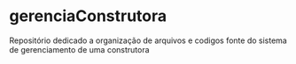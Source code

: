 # gerenciaConstrutora

Repositório dedicado a organização de arquivos e codigos fonte do sistema de gerenciamento de uma construtora
